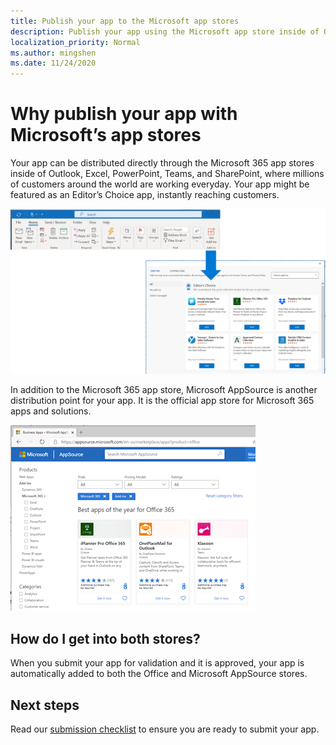 ```yaml
---
title: Publish your app to the Microsoft app stores
description: Publish your app using the Microsoft app store inside of Outlook, Excel, PowerPoint, and Sharepoint, or distribute it through AppSource.
localization_priority: Normal
ms.author: mingshen
ms.date: 11/24/2020
---
```


# Why publish your app with Microsoft’s app stores

Your app can be distributed directly through the Microsoft 365 app stores inside of Outlook, Excel, PowerPoint, Teams, and SharePoint, where millions of customers around the world are working everyday. Your app might be featured as an Editor’s Choice app, instantly reaching customers.

![Apps being featured as the Editor's Choice](./images/new/why-office-store.png)

In addition to the Microsoft 365 app store, Microsoft AppSource is another distribution point for your app. It is the official app store for Microsoft 365 apps and solutions.

![Various apps available in AppSource](./images/new/appsource.png)

## How do I get into both stores?

When you submit your app for validation and it is approved, your app is  automatically added to both the Office and Microsoft AppSource stores.

## Next steps

Read our [submission checklist](./checklist.md) to ensure you are ready to submit your app.

